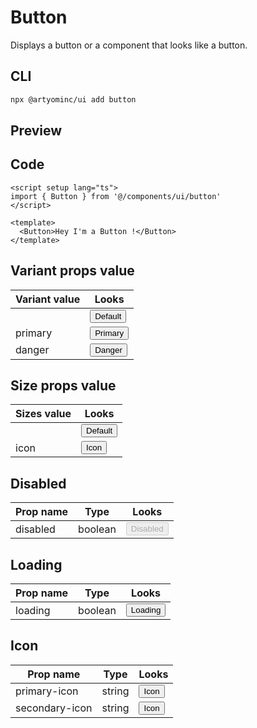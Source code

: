 # Button

Displays a button or a component that looks like a button.

## CLI

```sh
npx @artyominc/ui add button
```

## Preview

<ClientOnly>
  <ExampleOfButton />
</ClientOnly>

## Code

```vue
<script setup lang="ts">
import { Button } from '@/components/ui/button'
</script>

<template>
  <Button>Hey I'm a Button !</Button>
</template>
```

## Variant props value

| Variant value | Looks                                                               |
| ------------- | ------------------------------------------------------------------- |
|               | <ClientOnly><Button >Default</Button></ClientOnly>                  |
| primary       | <ClientOnly><Button variant="primary">Primary</Button></ClientOnly> |
| danger        | <ClientOnly><Button variant="danger">Danger</Button></ClientOnly>   |

## Size props value

| Sizes value | Looks                                                      |
| ----------- | ---------------------------------------------------------- |
|             | <ClientOnly><Button >Default</Button></ClientOnly>         |
| icon        | <ClientOnly><Button size="icon">Icon</Button></ClientOnly> |

## Disabled

| Prop name | Type    | Looks                                                        |
| --------- | ------- | ------------------------------------------------------------ |
| disabled  | boolean | <ClientOnly><Button disabled >Disabled</Button></ClientOnly> |

## Loading

| Prop name | Type    | Looks                                                      |
| --------- | ------- | ---------------------------------------------------------- |
| loading   | boolean | <ClientOnly><Button loading >Loading</Button></ClientOnly> |

## Icon

| Prop name      | Type   | Looks                                                                                |
| -------------- | ------ | ------------------------------------------------------------------------------------ |
| primary-icon   | string | <ClientOnly><Button primary-icon="lucide:audio-lines" >Icon</Button></ClientOnly>    |
| secondary-icon | string | <ClientOnly><Button secondary-icon="lucide:audio-lines" >Icon </Button></ClientOnly> |
